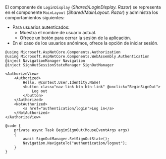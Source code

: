 El componente de `LoginDisplay` (*Shared/LoginDisplay. Razor*) se representa en el componente `MainLayout` (*Shared/MainLayout. Razor*) y administra los comportamientos siguientes:

* Para usuarios autenticados:
  * Muestra el nombre de usuario actual.
  * Ofrece un botón para cerrar la sesión de la aplicación.
* En el caso de los usuarios anónimos, ofrece la opción de iniciar sesión.

```razor
@using Microsoft.AspNetCore.Components.Authorization
@using Microsoft.AspNetCore.Components.WebAssembly.Authentication
@inject NavigationManager Navigation
@inject SignOutSessionStateManager SignOutManager

<AuthorizeView>
    <Authorized>
        Hello, @context.User.Identity.Name!
        <button class="nav-link btn btn-link" @onclick="BeginSignOut">
            Log out
        </button>
    </Authorized>
    <NotAuthorized>
        <a href="authentication/login">Log in</a>
    </NotAuthorized>
</AuthorizeView>

@code {
    private async Task BeginSignOut(MouseEventArgs args)
    {
        await SignOutManager.SetSignOutState();
        Navigation.NavigateTo("authentication/logout");
    }
}
```
